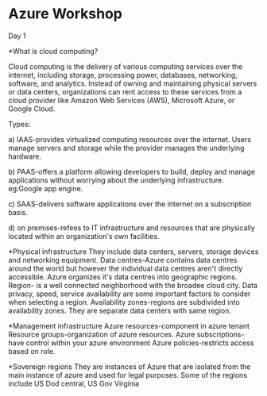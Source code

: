# Azure Workshop
Day 1

*What is cloud computing? 

Cloud computing is the delivery of various computing services over the internet, including storage, processing power, databases, networking, software, and analytics. Instead of owning and maintaining physical servers or data centers, organizations can rent access to these services from a cloud provider like Amazon Web Services (AWS), Microsoft Azure, or Google Cloud.

Types:

a) IAAS-provides virtualized computing resources over the internet. Users manage servers and storage while the provider manages the underlying hardware. 

b) PAAS-offers a platform allowing developers to build, deploy and manage applications without worrying about the underlying infrastructure. eg:Google app engine. 

c) SAAS-delivers software applications over the internet on a subscription basis. 

d) on premises-refees to IT infrastructure and resources that are physically located within an organization's own facilities. 

*Physical infrastructure
They include data centers, servers, storage devices and networking equipment. 
Data centres-Azure contains data centres around the world but however the individual data centres aren't directly accessible. 
Azure organizes it's data centres into geographic regions. 
Region- is a well connected neighborhood with the broadee cloud city. Data privacy, speed, service availability are some important factors to consider when selecting a region. 
Availability zones-regions are subdivided into availability zones. They are separate data centers with same region. 

*Management infrastructure
Azure resources-component in azure tenant
Resource groups-organization of azure resources. 
Azure subscriptions-have control within your azure environment
Azure policies-restricts access based on role. 

*Sovereign regions
They are instances of Azure that are isolated from the main instance of azure and used for legal purposes. 
Some of the regions include US Dod central, US Gov Virginia
